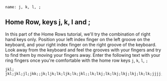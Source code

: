 ```ngMeta
name: j, k, l, ;
```

## Home Row, keys j, k, l and ;

In this part of the Home Rows tutorial, we'll try the combination of right hand keys only.
Position your left index finger on the left groove on the keyboard, and your right index finger on the right groove of the keyboard. Look away from the keyboard and feel the grooves with your fingers and try to find them by moving your fingers away.
Enter the following text with your ring fingers once you're comfortable with the home row keys `j`, `k`, `l`, `;`


```practicetyping
jkl;
jkl;jkl;jl;jkk;;jk;ljk;lk;ljk;lk;jkl;;lk;lkj;lk;lkj;lkj;lkj;lk;lk;jjjj;;lk;ljjk;ljk;l;;jlk
```